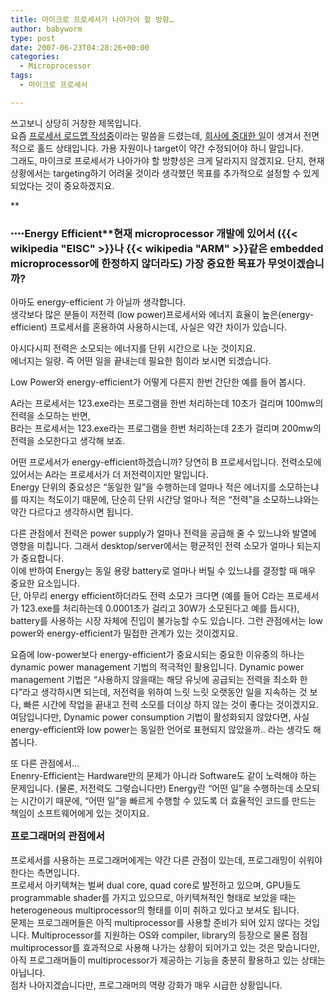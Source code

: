 ```yaml
---
title: 마이크로 프로세서가 나아가야 할 방향…
author: babyworm
type: post
date: 2007-06-23T04:28:26+00:00
categories:
  - Microprocessor
tags:
  - 마이크로 프로세서

---
```

쓰고보니 상당히 거창한 제목입니다.<br>
요즘 <A href="http://babyworm.net/tatter/179" target=_blank>프로세서 로드맵 작성중</A>이라는 말씀을 드렸는데, <A href="http://babyworm.net/tatter/180" target=_blank>회사에 중대한 일</A>이 생겨서 전면적으로 홀드 상태입니다. 가용 자원이나 target이 약간 수정되어야 하니 말입니다.<br>
그래도, 마이크로 프로세서가 나아가야 할 방향성은 크게 달라지지 않겠지요. 단지, 현재 상황에서는 targeting하기 어려울 것이라 생각했던 목표를 추가적으로 설정할 수 있게 되었다는 것이 중요하겠지요.

**<FONT size=1><br>

### ****<FONT size=3>Energy Efficient</FONT>**</H7>**</FONT>**현재 microprocessor 개발에 있어서 ({{< wikipedia "EISC" >}}나 {{< wikipedia "ARM" >}}같은 embedded microprocessor에 한정하지 않더라도) 가장 중요한 목표가 무엇이겠습니까?

아마도 energy-efficient 가 아닐까 생각합니다.<br>
생각보다 많은 분들이 저전력 (low power)프로세서와 에너지 효율이 높은(energy-efficient) 프로세서를 혼용하여 사용하시는데, 사실은 약간 차이가 있습니다. 

아시다시피 전력은 소모되는 에너지를 단위 시간으로 나눈 것이지요.<br>
에너지는 일량. 즉 어떤 일을 끝내는데 필요한 힘이라 보시면 되겠습니다. 

Low Power와 energy-efficient가 어떻게 다른지 한번 간단한 예를 들어 봅시다. 

A라는 프로세서는 123.exe라는 프로그램을 한번 처리하는데 10초가 걸리며 100mw의 전력을 소모하는 반면,<br>
B라는 프로세서는 123.exe라는 프로그램을 한번 처리하는데 2초가 걸리며 200mw의 전력을 소모한다고 생각해 보죠.

어떤 프로세서가 energy-efficient하겠습니까? 당연히 B 프로세서입니다. 전력소모에 있어서는 A라는 프로세서가 더 저전력이지만 말입니다.<br>
Energy 단위의 중요성은 “동일한 일”을 수행하는데 얼마나 적은 에너지를 소모하는냐를 따지는 척도이기 때문에, 단순히 단위 시간당 얼마나 적은 “전력”을 소모하느냐와는 약간 다르다고 생각하시면 됩니다. 

다른 관점에서 전력은 power supply가 얼마나 전력을 공급해 줄 수 있느냐와 발열에 영향을 미칩니다. 그래서 desktop/server에서는 평균적인 전력 소모가 얼마나 되는지가 중요합니다.<br>
이에 반하여 Energy는 동일 용량 battery로 얼마나 버틸 수 있느냐를 결정할 때 매우 중요한 요소입니다.<br>
단, 아무리 energy efficient하더라도 전력 소모가 크다면 (예를 들어 C라는 프로세서가 123.exe를 처리하는데 0.0001초가 걸리고 30W가 소모된다고 예를 듭시다), battery를 사용하는 시장 자체에 진입이 불가능할 수도 있습니다. 그런 관점에서는 low power와 energy-efficient가 밀접한 관계가 있는 것이겠지요. 

요즘에 low-power보다 energy-efficient가 중요시되는 중요한 이유중의 하나는 dynamic power management 기법의 적극적인 활용입니다. Dynamic power management 기법은 “사용하지 않을때는 해당 유닛에 공급되는 전력을 최소화 한다”라고 생각하시면 되는데, 저전력을 위하여 느릿 느릿 오랫동안 일을 지속하는 것 보다, 빠른 시간에 작업을 끝내고 전력 소모를 더이상 하지 않는 것이 좋다는 것이겠지요.<br>
여담입니다만, Dynamic power consumption 기법이 활성화되지 않았다면, 사실 energy-efficient와 low power는 동일한 언어로 표현되지 않았을까.. 라는 생각도 해봅니다. 

또 다른 관점에서…<br>
Enenry-Efficient는 Hardware만의 문제가 아니라 Software도 같이 노력해야 하는 문제입니다. (물론, 저전력도 그렇습니다만) Energy란 “어떤 일”을 수행하는데 소모되는 시간이기 때문에, “어떤 일”을 빠르게 수행할 수 있도록 더 효율적인 코드를 만드는 책임이 소프트웨어에게 있는 것이지요. 

<FONT size=3>**프로그래머의 관점에서**<br>
</FONT><br>
프로세서를 사용하는 프로그래머에게는 약간 다른 관점이 있는데, 프로그래밍이 쉬워야 한다는 측면입니다.<br>
프로세서 아키텍쳐는 벌써 dual core, quad core로 발전하고 있으며, GPU들도 programmable shader를 가지고 있으므로, 아키텍쳐적인 형태로 보았을 때는 heterogeneous multiprocessor의 형태를 이미 취하고 있다고 보셔도 됩니다.<br>
문제는 프로그래머들은 아직 multiprocessor를 사용할 준비가 되어 있지 않다는 것입니다. Multiprocessor를 지원하는 OS와 compiler, library의 등장으로 물론 점점 multiprocessor를 효과적으로 사용해 나가는 상황이 되어가고 있는 것은 맞습니다만, 아직 프로그래머들이 multiprocessor가 제공하는 기능을 충분히 활용하고 있는 상태는 아닙니다.  <br>
점차 나아지겠습니다만, 프로그래머의 역량 강화가 매우 시급한 상황입니다.
